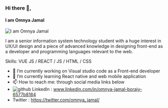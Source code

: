 
### Hi there 👋, 
#### I am Omnya Jamal 
![I am Omnya Jamal ](https://e3arabi.com/wp-content/uploads/2020/12/Front-End-Development-Bundle.jpg)

I am a senior information system technology student with a huge interest in UX/UI design and a piece of advanced knowledge in designing front-end as a developer and programming languages relevant to the web.<br />

Skills:  VUE JS / REACT / JS / HTML / CSS

- 🔭 I’m currently working on Visual studio code as a Front-end developer 
- 🌱 I’m currently learning React native and web mobile application 
- 📫 How to reach me: through social media links below 
- ![github](https://i0.wp.com/img.pngio.com/linkedin-icon-square-png-clipart-icons-logos-emojis-social-linkedin-icon-png-728_508.jpg) LinkedIn : www.linkedin.com/in/omnya-jamal-borajy-6577b8184
- Twitter : https://twitter.com/omnya_jamal/
